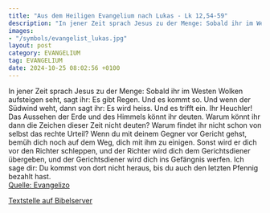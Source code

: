 ```yaml
---
title: "Aus dem Heiligen Evangelium nach Lukas - Lk 12,54-59"
description: "In jener Zeit sprach Jesus zu der Menge: Sobald ihr im Westen Wolken aufsteigen seht, sagt ihr: Es gibt Regen. Und es kommt so. Und wenn der Südwind weht, dann sagt ihr: Es wird heiss. Und es trifft ein. Ihr Heuchler! Das Aussehen der Erde und des Himmels könnt ihr deuten. Warum ...."
images:
- "/symbols/evangelist_lukas.jpg"
layout: post
category: EVANGELIUM
tag: EVANGELIUM
date: 2024-10-25 08:02:56 +0100
---
```

In jener Zeit sprach Jesus zu der Menge: Sobald ihr im Westen Wolken aufsteigen seht, sagt ihr: Es gibt Regen. Und es kommt so.
Und wenn der Südwind weht, dann sagt ihr: Es wird heiss. Und es trifft ein.
Ihr Heuchler! Das Aussehen der Erde und des Himmels könnt ihr deuten. Warum könnt ihr dann die Zeichen dieser Zeit nicht deuten?
Warum findet ihr nicht schon von selbst das rechte Urteil?
Wenn du mit deinem Gegner vor Gericht gehst, bemüh dich noch auf dem Weg, dich mit ihm zu einigen.<!--more--> Sonst wird er dich vor den Richter schleppen, und der Richter wird dich dem Gerichtsdiener übergeben, und der Gerichtsdiener wird dich ins Gefängnis werfen.
Ich sage dir: Du kommst von dort nicht heraus, bis du auch den letzten Pfennig bezahlt hast.<br>
[Quelle: Evangelizo](https://evangeliumtagfuertag.org/DE/gospel)

[Textstelle auf Bibelserver](https://www.bibleserver.com/EU/Lukas12,54-59)
